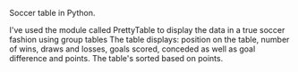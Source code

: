 Soccer table in Python.

I've used the module called PrettyTable to display the data in a true soccer fashion using group tables
The table displays: position on the table, number of wins, draws and losses, goals scored, conceded as well as goal difference and points.
The table's sorted based on points.
